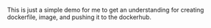 This is just a simple demo for me to get an understanding for creating dockerfile, image, and pushing it to the dockerhub.
